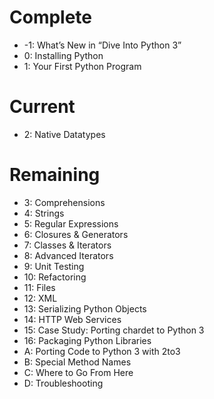 # Complete
- -1: What’s New in “Dive Into Python 3”
- 0: Installing Python
- 1: Your First Python Program

# Current
- 2: Native Datatypes

# Remaining
- 3: Comprehensions
- 4: Strings
- 5: Regular Expressions
- 6: Closures & Generators
- 7: Classes & Iterators
- 8: Advanced Iterators
- 9: Unit Testing
- 10: Refactoring
- 11: Files
- 12: XML
- 13: Serializing Python Objects
- 14: HTTP Web Services
- 15: Case Study: Porting chardet to Python 3
- 16: Packaging Python Libraries
- A: Porting Code to Python 3 with 2to3
- B: Special Method Names
- C: Where to Go From Here
- D: Troubleshooting


